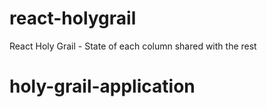 # react-holygrail
React Holy Grail - State of each column shared with the rest
# holy-grail-application

